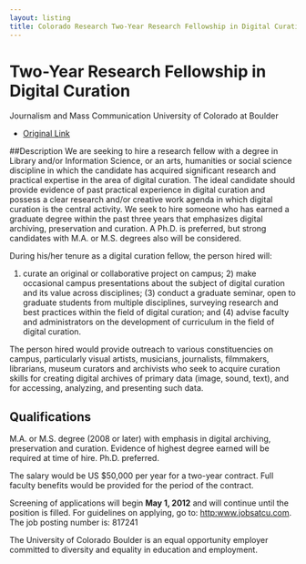 ```yaml
---
layout: listing
title: Colorado Research Two-Year Research Fellowship in Digital Curation
---
```



# Two-Year Research Fellowship in Digital Curation
Journalism and Mass Communication
University of Colorado at Boulder

* [Original Link](https://www.jobsatcu.com/applicants/jsp/shared/position/JobDetails_css.jsp?postingId=284337)

##Description
We are seeking to hire a research fellow with a degree in Library and/or
Information Science, or an arts, humanities or social science discipline in
which the candidate has acquired significant research and practical
expertise in the area of digital curation. The ideal candidate should
provide evidence of past practical experience in digital curation and
possess a clear research and/or creative work agenda in which digital
curation is the central activity. We seek to hire someone who has earned a
graduate degree within the past three years that emphasizes digital
archiving, preservation and curation. A Ph.D. is preferred, but strong
candidates with M.A. or M.S. degrees also will be considered.

During his/her tenure as a digital curation fellow, the person hired will:
1) curate an original or collaborative project on campus; 2) make
occasional campus presentations about the subject of digital curation and
its value across disciplines; (3) conduct a graduate seminar, open to
graduate students from multiple disciplines, surveying research and best
practices within the field of digital curation; and (4) advise faculty and
administrators on the development of curriculum in the field of digital
curation.

The person hired would provide outreach to various constituencies on
campus, particularly visual artists, musicians, journalists, filmmakers,
librarians, museum curators and archivists who seek to acquire curation
skills for creating digital archives of primary data (image, sound,
text), and for accessing, analyzing, and presenting such data.

## Qualifications
M.A. or M.S. degree (2008 or later) with emphasis in digital archiving, preservation and curation. 
Evidence of highest degree earned will be required at time of hire. Ph.D. preferred.


The salary would be US $50,000 per year for a two-year contract. Full
faculty benefits would be provided for the period of the contract.

Screening of applications will begin **May 1, 2012** and will continue until
the position is filled. For guidelines on applying, go to: <http:www.jobsatcu.com>.
The job posting number is: 817241

The University of Colorado Boulder is an equal opportunity employer
committed to diversity and equality in education and employment.
